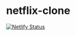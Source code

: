 # netflix-clone
[![Netlify Status](https://api.netlify.com/api/v1/badges/b9487257-f21a-466a-abff-570c7a5eaef9/deploy-status)](https://app.netlify.com/sites/netfflix-cloned/deploys)
